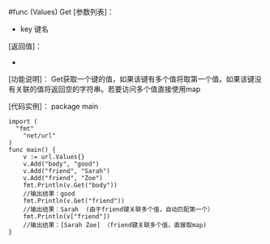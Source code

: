 #func (Values) Get
[参数列表]：

- key 键名

[返回值]：

- 

[功能说明]：
Get获取一个键的值，如果该键有多个值将取第一个值。如果该键没有关联的值将返回空的字符串。若要访问多个值直接使用map

[代码实例]：
    package main
    
    import (
      "fmt"
    	"net/url"
    )
    func main() {
    	v := url.Values{}
    	v.Add("body", "good")
    	v.Add("friend", "Sarah")
    	v.Add("friend", "Zoe")
    	fmt.Println(v.Get("body"))
    	//输出结果：good
    	fmt.Println(v.Get("friend"))
    	//输出结果：Sarah  (由于friend键关联多个值，自动匹配第一个）
    	fmt.Println(v["friend"])
    	//输出结果：[Sarah Zoe] （friend键关联多个值，直接取map)
    }
